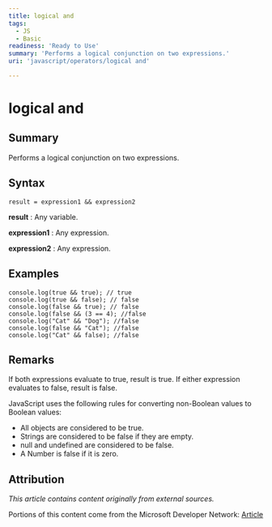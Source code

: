 ```yaml
---
title: logical and
tags:
  - JS
  - Basic
readiness: 'Ready to Use'
summary: 'Performs a logical conjunction on two expressions.'
uri: 'javascript/operators/logical and'

---
```

# logical and

## Summary

Performs a logical conjunction on two expressions.

## Syntax

    result = expression1 && expression2

**result**
:   Any variable.

**expression1**
:   Any expression.

**expression2**
:   Any expression.

## Examples

``` {.js}
console.log(true && true); // true
console.log(true && false); // false
console.log(false && true); // false
console.log(false && (3 == 4); //false
console.log("Cat" && "Dog"); //false
console.log(false && "Cat"); //false
console.log("Cat" && false); //false
```

## Remarks

If both expressions evaluate to true, result is true. If either expression evaluates to false, result is false.

JavaScript uses the following rules for converting non-Boolean values to Boolean values:

-   All objects are considered to be true.
-   Strings are considered to be false if they are empty.
-   null and undefined are considered to be false.
-   A Number is false if it is zero.

## Attribution

*This article contains content originally from external sources.*

Portions of this content come from the Microsoft Developer Network: [Article](http://msdn.microsoft.com/en-us/library/ie/719e8e30(v=vs.94).aspx)

